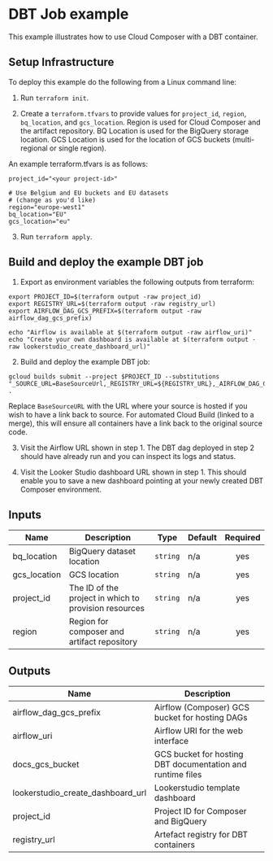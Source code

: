 # DBT Job example

This example illustrates how to use Cloud Composer with a DBT container.

## Setup Infrastructure

To deploy this example do the following from a Linux command line:

1. Run `terraform init`.

2. Create a `terraform.tfvars` to provide values for `project_id`, `region`, `bq_location`, and `gcs_location`. Region is used for Cloud Composer and the artifact repository. BQ Location is used for the BigQuery storage location. GCS Location is used for the location of GCS buckets (multi-regional or single region).

An example terraform.tfvars is as follows:
```
project_id="<your project-id>"

# Use Belgium and EU buckets and EU datasets
# (change as you'd like)
region="europe-west1"
bq_location="EU"
gcs_location="eu"
```

3. Run `terraform apply`.

## Build and deploy the example DBT job

1. Export as environment variables the following outputs from terraform:
```
export PROJECT_ID=$(terraform output -raw project_id)
export REGISTRY_URL=$(terraform output -raw registry_url)
export AIRFLOW_DAG_GCS_PREFIX=$(terraform output -raw airflow_dag_gcs_prefix)

echo "Airflow is available at $(terraform output -raw airflow_uri)"
echo "Create your own dashboard is available at $(terraform output -raw lookerstudio_create_dashboard_url)"
```

2. Build and deploy the example DBT job:
```
gcloud builds submit --project $PROJECT_ID --substitutions "_SOURCE_URL=BaseSourceUrl,_REGISTRY_URL=${REGISTRY_URL},_AIRFLOW_DAG_GCS_PREFIX=${AIRFLOW_DAG_GCS_PREFIX}" .
```

Replace `BaseSourceURL` with the URL where your source is hosted if you wish to have a link back to source. For automated Cloud Build (linked to a merge), this will
ensure all containers have a link back to the original source code.

3. Visit the Airflow URL shown in step 1. The DBT dag deployed in step 2 should have already run and you can inspect its logs and status.

4. Visit the Looker Studio dashboard URL shown in step 1. This should enable you to save a new dashboard pointing at your newly created DBT Composer environment.

<!-- BEGINNING OF PRE-COMMIT-TERRAFORM DOCS HOOK -->
## Inputs

| Name | Description | Type | Default | Required |
|------|-------------|------|---------|:--------:|
| bq\_location | BigQuery dataset location | `string` | n/a | yes |
| gcs\_location | GCS location | `string` | n/a | yes |
| project\_id | The ID of the project in which to provision resources | `string` | n/a | yes |
| region | Region for composer and artifact repository | `string` | n/a | yes |

## Outputs

| Name | Description |
|------|-------------|
| airflow\_dag\_gcs\_prefix | Airflow (Composer) GCS bucket for hosting DAGs |
| airflow\_uri | Airflow URI for the web interface |
| docs\_gcs\_bucket | GCS bucket for hosting DBT documentation and runtime files |
| lookerstudio\_create\_dashboard\_url | Lookerstudio template dashboard |
| project\_id | Project ID for Composer and BigQuery |
| registry\_url | Artefact registry for DBT containers |

<!-- END OF PRE-COMMIT-TERRAFORM DOCS HOOK -->
